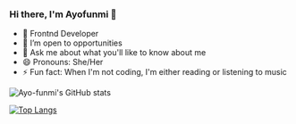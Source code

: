 ### Hi there, I'm Ayofunmi 👋

- 🌱 Frontnd Developer
- 👯 I’m open to opportunities
- 💬 Ask me about what you'll like to know about me
- 😄 Pronouns: She/Her
- ⚡ Fun fact: When I'm not coding, I'm either reading or listening to music


![Ayo-funmi's GitHub stats](https://github-readme-stats.vercel.app/api?username=Ayo-funmi&show_icons=true&theme=radical)

[![Top Langs](https://github-readme-stats.vercel.app/api/top-langs/?username=Ayo-funmi)](https://github.com/Ayo-funmi/github-readme-stats)
